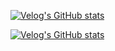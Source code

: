








[![Velog's GitHub stats](https://velog-readme-stats.vercel.app/api/list?name=jackson)](https://velog.io/@jackson)


[![Velog's GitHub stats](https://velog-readme-stats.vercel.app/api?name=jackson)](https://velog-readme-stats.vercel.app/api/redirect?name=jackson)









<!--
<img src="https://img.shields.io/badge/HTML5-E34F26?style=flat-square&logo=HTML5&logoColor=white"/></a>
<img src="https://img.shields.io/badge/CSS3-1572B6?style=flat-square&logo=CSS3&logoColor=white"/></a>
<img src="https://img.shields.io/badge/JavaScript-F7DF1E?style=flat-square&logo=javaScript&logoColor=white"/></a> 
<img src="https://img.shields.io/badge/jQuery-0769AD?style=flat-square&logo=jQuery&logoColor=white"/></a> 

<img src="https://img.shields.io/badge/JAVA-007396?style=flat-square&logo=java&logoColor=white"/></a>
<img src="https://img.shields.io/badge/Python-3776AB?style=flat-square&logo=Python&logoColor=white"/></a>


<img src="https://img.shields.io/badge/Spring-6DB33F?style=flat-square&logo=Spring&logoColor=white"/></a>
<img src="https://img.shields.io/badge/Flask-000000?style=flat-square&logo=Flask&logoColor=white"/></a>


<img src="https://img.shields.io/badge/Oracle-F80000?style=flat-square&logo=Oracle&logoColor=white"/></a>
<img src="https://img.shields.io/badge/MySQL-4479A1?style=flat-square&logo=MySQL&logoColor=white"/></a>
<img src="https://img.shields.io/badge/MongoDB-4479A1?style=flat-square&logo=MongoDB&logoColor=white"/></a>



<img src="https://img.shields.io/badge/KakaoMail-FFCD00?style=flat-square&logo=KaKao&logoColor=white"/></a>
<img src="https://img.shields.io/badge/Slack-4A154B?style=flat-square&logo=Slack&logoColor=white"/></a>


**JunHo-YH/JunHo-YH** is a ✨ _special_ ✨ repository because its `README.md` (this file) appears on your GitHub profile.

Here are some ideas to get you started:



